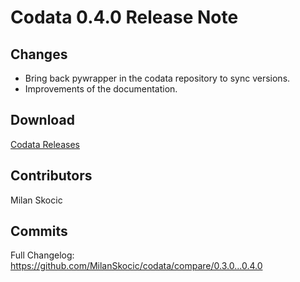 # Codata 0.4.0 Release Note

## Changes

* Bring back pywrapper in the codata repository to sync versions.
* Improvements of the documentation.

## Download

[Codata Releases](https://github.com/MilanSkocic/codata/releases)

## Contributors

Milan Skocic


## Commits

Full Changelog: https://github.com/MilanSkocic/codata/compare/0.3.0...0.4.0 